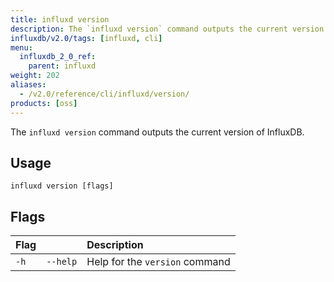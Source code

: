 ```yaml
---
title: influxd version
description: The `influxd version` command outputs the current version of InfluxDB.
influxdb/v2.0/tags: [influxd, cli]
menu:
  influxdb_2_0_ref:
    parent: influxd
weight: 202
aliases:
  - /v2.0/reference/cli/influxd/version/
products: [oss]
---
```


The `influxd version` command outputs the current version of InfluxDB.

## Usage

```
influxd version [flags]
```

## Flags

| Flag |          | Description                    |
|:---- |:---      |:-----------                    |
| `-h` | `--help` | Help for the `version` command |
